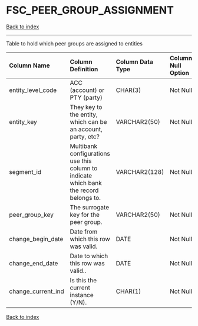# FSC_PEER_GROUP_ASSIGNMENT

[Back to index](./index.md)

---

Table to hold which peer groups are assigned to entities

| Column Name        | Column Definition                                                                      | Column Data Type   | Column Null Option   | PK   | FK   |
|:-------------------|:---------------------------------------------------------------------------------------|:-------------------|:---------------------|:-----|:-----|
| entity_level_code  | ACC (account) or PTY (party)                                                           | CHAR(3)            | Not Null             | Yes  | No   |
| entity_key         | They key to the entity, which can be an account, party, etc?                           | VARCHAR2(50)       | Not Null             | Yes  | No   |
| segment_id         | Multibank configurations use this column to indicate which bank the record belongs to. | VARCHAR2(128)      | Not Null             | Yes  | No   |
| peer_group_key     | The surrogate key for the peer group.                                                  | VARCHAR2(50)       | Not Null             | No   | Yes  |
| change_begin_date  | Date from which this row was valid.                                                    | DATE               | Not Null             | Yes  | No   |
| change_end_date    | Date to which this row was valid..                                                     | DATE               | Not Null             | No   | No   |
| change_current_ind | Is this the current instance (Y/N).                                                    | CHAR(1)            | Not Null             | No   | No   |

[Back to index](./index.md)